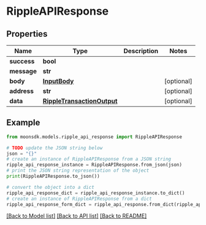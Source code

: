 # RippleAPIResponse


## Properties

Name | Type | Description | Notes
------------ | ------------- | ------------- | -------------
**success** | **bool** |  | 
**message** | **str** |  | 
**body** | [**InputBody**](InputBody.md) |  | [optional] 
**address** | **str** |  | [optional] 
**data** | [**RippleTransactionOutput**](RippleTransactionOutput.md) |  | [optional] 

## Example

```python
from moonsdk.models.ripple_api_response import RippleAPIResponse

# TODO update the JSON string below
json = "{}"
# create an instance of RippleAPIResponse from a JSON string
ripple_api_response_instance = RippleAPIResponse.from_json(json)
# print the JSON string representation of the object
print(RippleAPIResponse.to_json())

# convert the object into a dict
ripple_api_response_dict = ripple_api_response_instance.to_dict()
# create an instance of RippleAPIResponse from a dict
ripple_api_response_form_dict = ripple_api_response.from_dict(ripple_api_response_dict)
```
[[Back to Model list]](../README.md#documentation-for-models) [[Back to API list]](../README.md#documentation-for-api-endpoints) [[Back to README]](../README.md)


